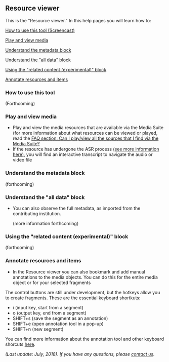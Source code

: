 Resource viewer
---

This is the "Resource viewer." In this help pages you will learn how to:

[How to use this tool (Screencast)](#screencast)

[Play and view media](#play-view)

[Understand the metadata block](#metadata)

[Understand the "all data" block](#all-data)

[Using the "related content (experimental)" block](#related-content)

[Annotate resources and items](#annotate)



### <a name="screencast"></a> How to use this tool

(Forthcoming)

### <a name="play-view"></a> Play and view media

- Play and view the media resources that are available via the Media Suite (for more information about what resources can be viewed or played, read the [FAQ section: Can I play/view all the sources that I find via the Media Suite?](<http://mediasuite.clariah.nl/documentation/faq/can-play-view>)
- If the resource has undergone the ASR process [(see more information here)](http://mediasuite.clariah.nl/documentation/data/automatic-enrichments), you will find an interactive transcript to navigate the audio or video file

### <a name="metadata"></a> Understand the metadata block

(forthcoming)

### <a name="all-data"></a> Understand the "all data" block

- You can also observe the full metadata, as imported from the contributing institution. 

  (more information forthcoming)

### <a name="related-content"></a> Using the "related content (experimental)" block

(forthcoming)

### <a name="annotate"></a> Annotate resources and items

- In the Resource viewer you can also bookmark and add manual annotations to the media objects. You can do this for the entire media object or for your selected fragments

The control buttons are still under development, but the hotkeys allow you to create fragments. These are the essential keyboard shortkuts:

- i (input key, start from a segment)
- o (output key, end from a segment)
- SHIFT+s (save the segment as an annotation)
- SHIFT+e (open annotation tool in a pop-up)
- SHIFT+n (new segment)

You can find more information about the annotation tool and other keyboard shorcuts [here](http://mediasuite.clariah.nl/documentation/tools/annotate).



*(Last update: July, 2018)*. *If you have any questions, please [contact us]( https://mediasuite.clariah.nl/contact ).*

